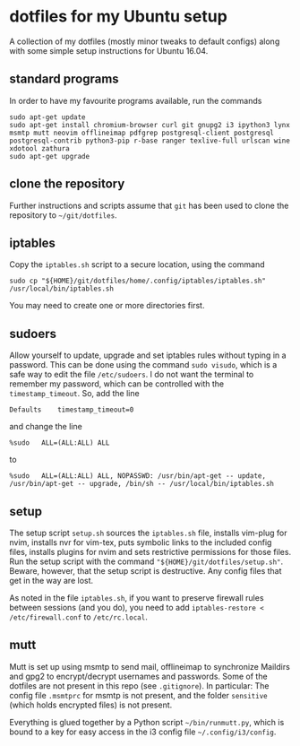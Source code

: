 # dotfiles for my Ubuntu setup

A collection of my dotfiles (mostly minor tweaks to default configs) along with
some simple setup instructions for Ubuntu 16.04.

## standard programs

In order to have my favourite programs available, run the commands

```
sudo apt-get update
sudo apt-get install chromium-browser curl git gnupg2 i3 ipython3 lynx msmtp mutt neovim offlineimap pdfgrep postgresql-client postgresql postgresql-contrib python3-pip r-base ranger texlive-full urlscan wine xdotool zathura
sudo apt-get upgrade
```

## clone the repository

Further instructions and scripts assume that `git` has been used to clone the
repository to `~/git/dotfiles`.

## iptables

Copy the `iptables.sh` script to a secure location, using the command

```
sudo cp "${HOME}/git/dotfiles/home/.config/iptables/iptables.sh" /usr/local/bin/iptables.sh
```

You may need to create one or more directories first.

## sudoers

Allow yourself to update, upgrade and set iptables rules without typing in a
password. This can be done using the command `sudo visudo`, which is a safe way
to edit the file `/etc/sudoers`. I do not want the terminal to remember my
password, which can be controlled with the `timestamp_timeout`. So, add the line

```
Defaults	timestamp_timeout=0
```

and change the line

```
%sudo	ALL=(ALL:ALL) ALL
```

to

```
%sudo	ALL=(ALL:ALL) ALL, NOPASSWD: /usr/bin/apt-get -- update, /usr/bin/apt-get -- upgrade, /bin/sh -- /usr/local/bin/iptables.sh
```

## setup

The setup script `setup.sh` sources the `iptables.sh` file, installs vim-plug for
nvim, installs nvr for vim-tex, puts symbolic links to the included config
files, installs plugins for nvim and sets restrictive permissions for those
files. Run the setup script with the command `"${HOME}/git/dotfiles/setup.sh"`.
Beware, however, that the setup script is destructive. Any config files that
get in the way are lost.

As noted in the file `iptables.sh`, if you want to preserve firewall rules
between sessions (and you do), you need to add `iptables-restore <
/etc/firewall.conf` to `/etc/rc.local`.

## mutt

Mutt is set up using msmtp to send mail, offlineimap to synchronize Maildirs
and gpg2 to encrypt/decrypt usernames and passwords. Some of the dotfiles are
not present in this repo (see `.gitignore`). In particular: The config file
`.msmtprc` for msmtp is not present, and the folder `sensitive` (which holds
encrypted files) is not present.

Everything is glued together by a Python script `~/bin/runmutt.py`, which is
bound to a key for easy access in the i3 config file `~/.config/i3/config`.
